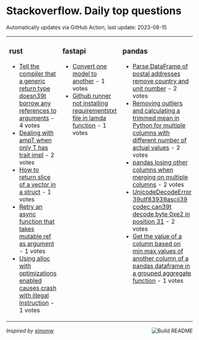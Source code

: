 # Stackoverflow. Daily top questions 

Automatically updates via GitHub Action, last update: <!-- date starts -->2023-08-15<!-- date ends -->


<table><tr><td valign="top" width="33%">

### rust
<!-- rust starts -->
* [Tell the compiler that a generic return type doesn39t borrow any references to arguments](https://stackoverflow.com/questions/76895814/tell-the-compiler-that-a-generic-return-type-doesnt-borrow-any-references-to-ar) - 4 votes
* [Dealing with ampT when only T has trait impl](https://stackoverflow.com/questions/76902094/dealing-with-t-when-only-t-has-trait-impl) - 2 votes
* [How to return slice of a vector in a struct](https://stackoverflow.com/questions/76908840/how-to-return-slice-of-a-vector-in-a-struct) - 1 votes
* [Retry an async function that takes mutable ref as argument](https://stackoverflow.com/questions/76904529/retry-an-async-function-that-takes-mutable-ref-as-argument) - 1 votes
* [Using alloc with optimizations enabled causes crash with illegal instruction](https://stackoverflow.com/questions/76908792/using-alloc-with-optimizations-enabled-causes-crash-with-illegal-instruction) - 1 votes
<!-- rust ends -->
</td><td valign="top" width="34%">


### fastapi
<!-- fastapi starts -->
* [Convert one model to another](https://stackoverflow.com/questions/76904192/convert-one-model-to-another) - 1 votes
* [Github runner not installing requirementstxt file in lamda function](https://stackoverflow.com/questions/76902873/github-runner-not-installing-requirements-txt-file-in-lamda-function) - 1 votes
<!-- fastapi ends -->
</td><td valign="top" width="34%">


### pandas
<!-- pandas starts -->
* [Parse DataFrame of postal addresses  remove country and unit number](https://stackoverflow.com/questions/76907951/parse-dataframe-of-postal-addresses-remove-country-and-unit-number) - 2 votes
* [Removing outliers and calculating a trimmed mean in Python for multiple columns with different number of actual values](https://stackoverflow.com/questions/76899175/removing-outliers-and-calculating-a-trimmed-mean-in-python-for-multiple-columns) - 2 votes
* [pandas losing other columns when merging on multiple columns](https://stackoverflow.com/questions/76902288/pandas-losing-other-columns-when-merging-on-multiple-columns) - 2 votes
* [UnicodeDecodeError 39utf83939ascii39 codec can39t decode byte 0xe2 in position 31](https://stackoverflow.com/questions/76906357/unicodedecodeerror-utf-8-ascii-codec-cant-decode-byte-0xe2-in-position-31) - 2 votes
* [Get the value of a column based on min max values of another column of a pandas dataframe in a grouped aggregate function](https://stackoverflow.com/questions/76904262/get-the-value-of-a-column-based-on-min-max-values-of-another-column-of-a-pandas) - 1 votes
<!-- pandas ends -->
</td></tr></table>

<a href="https://github.com/hp0404/hp0404/actions"><img src="https://github.com/hp0404/hp0404/workflows/Build%20README/badge.svg" align="right" alt="Build README"></a> <p>*Inspired by  [simonw](https://github.com/simonw/simonw)*</p>
